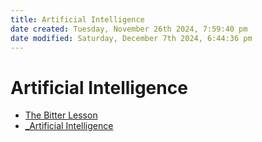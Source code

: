 ```yaml
---
title: Artificial Intelligence
date created: Tuesday, November 26th 2024, 7:59:40 pm
date modified: Saturday, December 7th 2024, 6:44:36 pm
---
```

# Artificial Intelligence

- [The Bitter Lesson](the-bitter-lesson.md)
- [_Artificial Intelligence](_artificial-intelligence.md)
